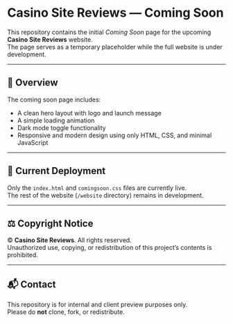 # Casino Site Reviews — Coming Soon

This repository contains the initial *Coming Soon* page for the upcoming **Casino Site Reviews** website.  
The page serves as a temporary placeholder while the full website is under development.

---

## 📄 Overview
The coming soon page includes:
- A clean hero layout with logo and launch message  
- A simple loading animation  
- Dark mode toggle functionality  
- Responsive and modern design using only HTML, CSS, and minimal JavaScript  


---

## 🚀 Current Deployment
Only the `index.html` and `comingsoon.css` files are currently live.  
The rest of the website (`/website` directory) remains in development.

---

## ⚖️ Copyright Notice
© **Casino Site Reviews**. All rights reserved.  
Unauthorized use, copying, or redistribution of this project’s contents is prohibited.

---

## 📬 Contact
This repository is for internal and client preview purposes only.  
Please do **not** clone, fork, or redistribute.

